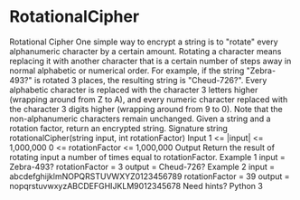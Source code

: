 # RotationalCipher
 Rotational Cipher One simple way to encrypt a string is to "rotate" every alphanumeric character by a certain amount. Rotating a character means replacing it with another character that is a certain number of steps away in normal alphabetic or numerical order. For example, if the string "Zebra-493?" is rotated 3 places, the resulting string is "Cheud-726?". Every alphabetic character is replaced with the character 3 letters higher (wrapping around from Z to A), and every numeric character replaced with the character 3 digits higher (wrapping around from 9 to 0). Note that the non-alphanumeric characters remain unchanged. Given a string and a rotation factor, return an encrypted string. Signature string rotationalCipher(string input, int rotationFactor) Input 1 &lt;= |input| &lt;= 1,000,000 0 &lt;= rotationFactor &lt;= 1,000,000 Output Return the result of rotating input a number of times equal to rotationFactor. Example 1 input = Zebra-493? rotationFactor = 3 output = Cheud-726? Example 2 input = abcdefghijklmNOPQRSTUVWXYZ0123456789 rotationFactor = 39 output = nopqrstuvwxyzABCDEFGHIJKLM9012345678 Need hints?  Python 3
